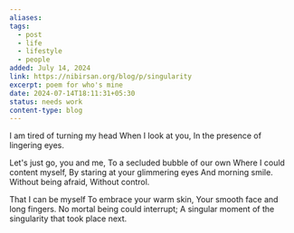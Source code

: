 ```yaml
---
aliases: 
tags:
  - post
  - life
  - lifestyle
  - people
added: July 14, 2024
link: https://nibirsan.org/blog/p/singularity
excerpt: poem for who's mine
date: 2024-07-14T18:11:31+05:30
status: needs work
content-type: blog
---
```

I am tired of turning my head
When I look at you,
In the presence of lingering eyes.

Let's just go, you and me,
To a secluded bubble of our own 
Where I could content myself,
By staring at your glimmering eyes 
And morning smile. 
Without being afraid,
Without control.

That I can be myself
To embrace your warm skin,
Your smooth face and long fingers. 
No mortal being could interrupt;
A singular moment of the singularity that took place next.